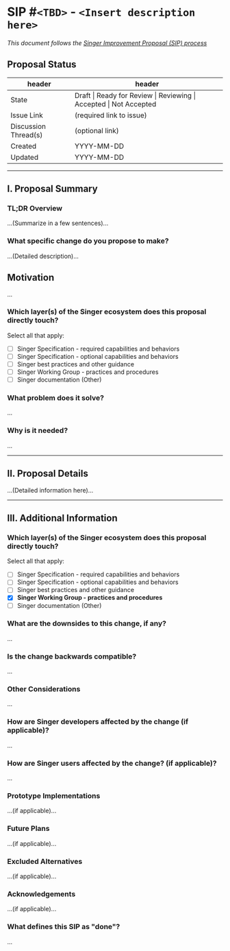 # SIP #`<TBD>` - `<Insert description here>`

_This document follows the [Singer Improvement Proposal (SIP) process](./draft/PR21%20-%20Proposal%20Documentation%20and%20Review.md)_

## Proposal Status

| header | header |
| ------ | ------ |
| State | Draft \| Ready for Review \| Reviewing \| Accepted \| Not Accepted |
| Issue Link | (required link to issue) |
| Discussion Thread(s) | (optional link) |
| Created | YYYY-MM-DD |
| Updated | YYYY-MM-DD |

-----------------------

## I. Proposal Summary

### TL;DR Overview

...(Summarize in a few sentences)...

### What specific change do you propose to make?

...(Detailed description)...

## Motivation

...

### Which layer(s) of the Singer ecosystem does this proposal directly touch?

Select all that apply:

- [ ] Singer Specification - required capabilities and behaviors
- [ ] Singer Specification - optional capabilities and behaviors
- [ ] Singer best practices and other guidance
- [ ] Singer Working Group - practices and procedures
- [ ] Singer documentation (Other)

### What problem does it solve?

...

### Why is it needed?

...

-----------------------

## II. Proposal Details

...(Detailed information here)...

-----------------------

## III. Additional Information

<!-- Note: Author may delete any headers in this section which are not relevant. -->

### Which layer(s) of the Singer ecosystem does this proposal directly touch?

Select all that apply:

- [ ] Singer Specification - required capabilities and behaviors
- [ ] Singer Specification - optional capabilities and behaviors
- [ ] Singer best practices and other guidance
- [x] **Singer Working Group - practices and procedures**
- [ ] Singer documentation (Other)

### What are the downsides to this change, if any?

...

### Is the change backwards compatible?

...

### Other Considerations

...

### How are Singer developers affected by the change (if applicable)?

...

### How are Singer users affected by the change? (if applicable)?

...

### Prototype Implementations

...(if applicable)...

### Future Plans

...(if applicable)...

### Excluded Alternatives

...(if applicable)...

### Acknowledgements

...(if applicable)...

### What defines this SIP as "done"?

...
